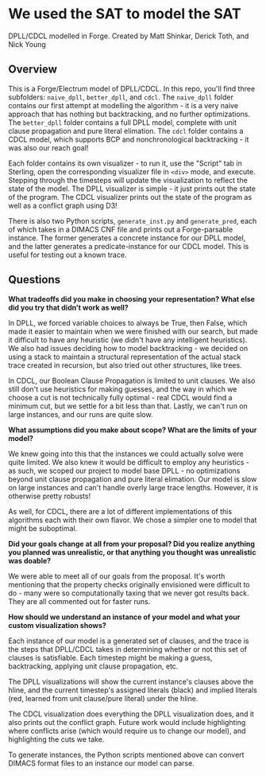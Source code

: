 # We used the SAT to model the SAT
DPLL/CDCL modelled in Forge. Created by Matt Shinkar, Derick Toth, and Nick Young


## Overview

This is a Forge/Electrum model of DPLL/CDCL. In this repo, you'll find three subfolders: `naive_dpll`, `better_dpll`, and `cdcl`. The `naive_dpll` folder contains our first attempt at modelling the algorithm - it is a very naive approach that has nothing but backtracking, and no further optimizations. The `better_dpll` folder contains a full DPLL model, complete with unit clause propagation and pure literal elimation. The `cdcl` folder contains a CDCL model, which supports BCP and nonchronological backtracking - it was also our reach goal!

Each folder contains its own visualizer - to run it, use the "Script" tab in Sterling, open the corresponding visualizer file in `<div>` mode, and execute. Stepping through the timesteps will update the visualization to reflect the state of the model. The DPLL visualizer is simple - it just prints out the state of the program. The CDCL visualizer prints out the state of the program as well as a conflict graph using D3!

There is also two Python scripts, `generate_inst.py` and `generate_pred`, each of which takes in a DIMACS CNF file and prints out a Forge-parsable instance. The former generates a concrete instance for our DPLL model, and the latter generates a predicate-instance for our CDCL model. This is useful for testing out a known trace.


## Questions

**What tradeoffs did you make in choosing your representation? What else did you try that didn’t work as well?**

In DPLL, we forced variable choices to always be True, then False, which made it easier to maintain when we were finished with our search, but made it difficult to have any heuristic (we didn't have any intelligent heuristics). We also had issues deciding how to model backtracking - we decided on using a stack to maintain a structural representation of the actual stack trace created in recursion, but also tried out other structures, like trees.

In CDCL, our Boolean Clause Propagation is limited to unit clauses. We also still don't use heuristics for making guesses, and the way in which we choose a cut is not technically fully optimal - real CDCL would find a minimum cut, but we settle for a bit less than that. Lastly, we can't run on large instances, and our runs are quite slow.


**What assumptions did you make about scope? What are the limits of your model?**

We knew going into this that the instances we could actually solve were quite limited. We also knew it would be difficult to employ any heuristics - as such, we scoped our project to model base DPLL - no optimizations beyond unit clause propagation and pure literal elimation. Our model is slow on large instances and can't handle overly large trace lengths. However, it is otherwise pretty robusts!

As well, for CDCL, there are a lot of different implementations of this algorithms each with their own flavor. We chose a simpler one to model that might be suboptimal.


**Did your goals change at all from your proposal? Did you realize anything you planned was unrealistic, or that anything you thought was unrealistic was doable?**

We were able to meet all of our goals from the proposal. It's worth mentioning that the property checks originally envisioned were difficult to do - many were so computationally taxing that we never got results back. They are all commented out for faster runs.


**How should we understand an instance of your model and what your custom visualization shows?**

Each instance of our model is a generated set of clauses, and the trace is the steps that DPLL/CDCL takes in determining whether or not this set of clauses is satisfiable. Each timestep might be making a guess, backtracking, applying unit clause propagation, etc.

The DPLL visualizations will show the current instance's clauses above the hline, and the current timestep's assigned literals (black) and implied literals (red, learned from unit clause/pure literal) under the hline.

The CDCL visualization does everything the DPLL visualization does, and it also prints out the conflict graph. Future work would include highlighting where conflicts arise (which would require us to change our model), and highlighting the cuts we take.

To generate instances, the Python scripts mentioned above can convert DIMACS format files to an instance our model can parse.
